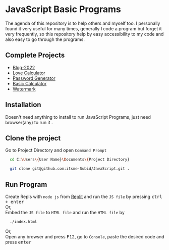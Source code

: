 # JavaScript Basic Programs

The agenda of this repository is to help others and myself too.
I personally found it very useful for many times, generally I code a program but forget it very frequently, so this repository help by easy accessibility to my code and also easy to go through the programs.

## Complete Projects

- [Blog-2022](https://itsme-subid.github.io/Blog-2022/)
- [Love Calculator](https://itsme-subid.github.io/Love-Calculator/)
- [Password Generator](https://itsme-subid.github.io/Password-Generator/)
- [Basic Calculator](https://itsme-subid.github.io/JavaScript/Basic%20Calculator/)
- [Watermark](https://itsme-subid.github.io/JavaScript/Watermark/)

## Installation

Doesn't need anything to install to run JavaScript Programs, just need browser(any) to run it .

## Clone the project

Go to Project Directory and open `Command Prompt`
```bash
  cd C:\Users\{User Name}\Documents\{Project Directory}
```
```bash
  git clone git@github.com:itsme-Subid/JavaScript.git .
```

## Run Program

Create Repls with `node js` from [Replit](https://replit.com/) and run the `JS file` by pressing <kbd>ctrl + enter</kbd><br> 
Or, <br> 
Embed the `JS file` to `HTML file` and run the `HTML file` by<br> 
```bash
  ./index.html
```
Or, <br> 
Open any browser and press <kbd>F12</kbd>, go to `Console`, paste the desired code and press <kbd>enter</kbd>
